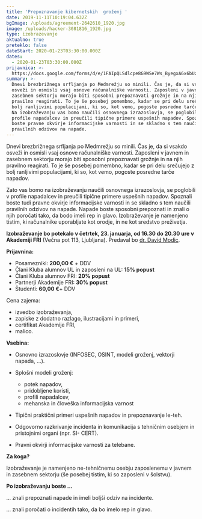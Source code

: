 ```yaml
---
title: 'Prepoznavanje kibernetskih  groženj '
date: 2019-11-11T10:19:04.632Z
bgImage: /uploads/agreement-2642610_1920.jpg
image: /uploads/hacker-3081816_1920.jpg
type: izobrazevanje
aktualno: true
preteklo: false
dateStart: 2020-01-23T03:30:00.000Z
dates:
  - 2020-01-23T03:30:00.000Z
prijavnica: >-
  https://docs.google.com/forms/d/e/1FAIpQLSdlcpe8G9WSe7Ws_ByegxA6x6bUzjB0VZoLB7QNKSMKafrhBQ/viewform?usp=sf_link
summary: >-
  Dnevi brezbrižnega srfljanja po Medmrežju so minili. Čas je, da si vsakdo
  osveži in osmisli vsaj osnove računalniške varnosti. Zaposleni v javnem in
  zasebnem sektorju morajo biti sposobni prepoznavati grožnje in na njih
  pravilno reagirati. To je še posebej pomembno, kadar se pri delu srečujejo z
  bolj ranljivimi populacijami, ki so, kot vemo, pogoste posredne tarče napadov.
  Na izobraževanju vas bomo naučili osnovnega izrazoslovja, se poglobili v
  profile napadalcev in preučili tipične primere uspešnih napadov. Spoznali
  boste pravne okvirje informacijske varnosti in se skladno s tem naučili
  pravilnih odzivov na napade.
---
```

Dnevi brezbrižnega srfljanja po Medmrežju so minili. Čas je, da si vsakdo osveži in osmisli vsaj osnove računalniške varnosti. Zaposleni v javnem in zasebnem sektorju morajo biti sposobni prepoznavati grožnje in na njih pravilno reagirati. To je še posebej pomembno, kadar se pri delu srečujejo z bolj ranljivimi populacijami, ki so, kot vemo, pogoste posredne tarče napadov. 

Zato vas bomo na izobraževanju naučili osnovnega izrazoslovja, se poglobili v profile napadalcev in preučili tipične primere uspešnih napadov. Spoznali boste tudi pravne okvirje informacijske varnosti in se skladno s tem naučili pravilnih odzivov na napade. Napade boste sposobni prepoznati in znali o njih poročati tako, da bodo imeli rep in glavo. Izobraževanje je namenjeno tistim, ki računalnike uporabljate kot orodje, in ne kot sredstvo preživetja.

**Izobraževanje bo potekalo v četrtek, 23. januarja, od 16.30 do 20.30 ure v Akademiji FRI** (Večna pot 113, Ljubljana). Predaval bo [dr. David Modic](https://akademijafri.si/izvajalci/david-modic/).

**Prijavnina:**

* Posamezniki: **200,00 €** + DDV
* Člani Kluba alumnov UL in zaposleni na UL: **15% popust** 
* Člani Kluba alumnov FRI: **20% popust**
* Partnerji Akademije FRI: **30% popust**
* Študenti: **60,00 €**+ DDV

Cena zajema:

* izvedbo izobraževanja,
* zapiske z dodatno razlago, ilustracijami in primeri,
* certifikat Akademije FRI,
* malico.

**Vsebina:**

* Osnovno izrazoslovje (INFOSEC, OSINT, modeli groženj, vektorji napada, ...).
* Splošni modeli groženj:

  * potek napadov, 
  * pridobljene koristi, 
  * profili napadalcev, 
  * mehanska in človeška informacijska varnost
* Tipični praktični primeri uspešnih napadov in prepoznavanje le-teh.
* Odgovorno razkrivanje incidenta in komunikacija s tehničnim osebjem in pristojnimi organi (npr. SI- CERT).
* Pravni okvirji informacijske varnosti za telebane.

**Za koga?**

Izobraževanje je namenjeno ne-tehničnemu osebju zaposlenemu v javnem in zasebnem sektorju (še posebej tistim, ki so zaposleni v šolstvu).

**Po izobraževanju boste …**

… znali prepoznati napade in imeli boljši odziv na incidente.

… znali poročati o incidentih tako, da bo imelo rep in glavo.
